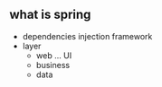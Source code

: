 ## what is spring
- dependencies injection framework
- layer
    - web ... UI
    - business
    - data